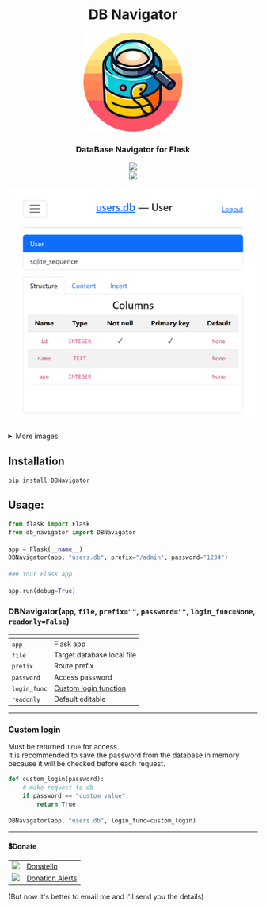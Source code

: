 <h1 align="center">DB Navigator</h1>
<p align="center">
    <img src="https://raw.githubusercontent.com/SuperZombi/DBNavigator/main/github/images/logo.png" width="200">
</p>
<h3 align="center">DataBase Navigator for Flask</h3>
<p align="center">
    <img src="https://shields.io/badge/version-v0.2.0-blue"></br>
    <a href="#donate"><img src="https://shields.io/badge/💲-Support_the_Project-2ea043"></a>
</p>
<p align="center">
    <img width="500px" src="https://raw.githubusercontent.com/SuperZombi/DBNavigator/main/github/images/preview.png">
</p>

<details>
<summary>More images</summary>
<p align="center">
    <img width="500px" src="https://raw.githubusercontent.com/SuperZombi/DBNavigator/main/github/images/preview_dark.png"></br>
    <img width="500px" src="https://raw.githubusercontent.com/SuperZombi/DBNavigator/main/github/images/preview_edit.png"></br>
    <img width="500px" src="https://raw.githubusercontent.com/SuperZombi/DBNavigator/main/github/images/preview_sql.png">
</p>
</details>


## Installation
```
pip install DBNavigator
```

## Usage:
```python
from flask import Flask
from db_navigator import DBNavigator

app = Flask(__name__)
DBNavigator(app, "users.db", prefix="/admin", password="1234")

### Your Flask app

app.run(debug=True)
```

### DBNavigator(`app`, `file`, `prefix=""`, `password=""`, `login_func=None`, `readonly=False`)
| <!-- --> | <!-- --> |
|----------|----------|
| `app`    | Flask app |
| `file`   | Target database local file|
| `prefix`   | Route prefix |
| `password`   | Access password |
| `login_func`   | [Custom login function](#custom-login) |
| `readonly`   | Default editable |

<hr>

### Custom login
Must be returned `True` for access.<br>
It is recommended to save the password from the database in memory because it will be checked before each request.
```python
def custom_login(password):
	# make request to db
	if password == "custom_value":
		return True	

DBNavigator(app, "users.db", login_func=custom_login)
```


<hr>

#### 💲Donate

<table>
  <tr>
    <td>
       <img width="18px" src="https://www.google.com/s2/favicons?domain=https://donatello.to&sz=256">
    </td>
    <td>
      <a href="https://donatello.to/super_zombi">Donatello</a>
    </td>
  </tr>
  <tr>
    <td>
       <img width="18px" src="https://www.google.com/s2/favicons?domain=https://www.donationalerts.com&sz=256">
    </td>
    <td>
      <a href="https://www.donationalerts.com/r/super_zombi">Donation Alerts</a>
    </td>
  </tr>
</table>
    
(But now it's better to email me and I'll send you the details)
